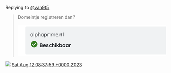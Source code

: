 Replying to [@van9t5](https://twitter.com/van9t5/status/1690267239893929984)

> Domeintje registreren dan? 
> 
> ![](../../media/1690281464405917696-F3UV-x4XkAAyZur.png)

<img src="../../media/tweet.ico" width="12" /> [Sat Aug 12 08:37:59 +0000 2023](https://twitter.com/DromerDenker/status/1690281464405917696)